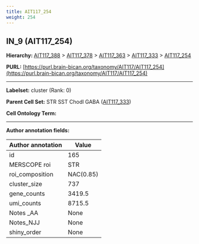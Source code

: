 ```yaml
---
title: AIT117_254
weight: 254
---
```

## IN_9 (AIT117_254)
<b>Hierarchy: </b>
[AIT117_388](../AIT117_388) >
[AIT117_378](../AIT117_378) >
[AIT117_363](../AIT117_363) >
[AIT117_333](../AIT117_333) >
[AIT117_254](../AIT117_254)

**PURL:** [https://purl.brain-bican.org/taxonomy/AIT117/AIT117_254](https://purl.brain-bican.org/taxonomy/AIT117/AIT117_254)

---


**Labelset:** cluster (Rank: 0)

**Parent Cell Set:** STR SST Chodl GABA ([AIT117_333](../AIT117_333))



**Cell Ontology Term:** 

[MARKER GENES.]: #


---

[TRANSFERRED ANNOTATIONS.]: #


[AUTHOR ANNOTATION FIELDS.]: #


**Author annotation fields:**

| Author annotation | Value |
|-------------------|-------|
|id|165|
|MERSCOPE roi|STR|
|roi_composition|NAC(0.85)|
|cluster_size|737|
|gene_counts|3419.5|
|umi_counts|8715.5|
|Notes _AA|None|
|Notes_NJJ|None|
|shiny_order|None|
